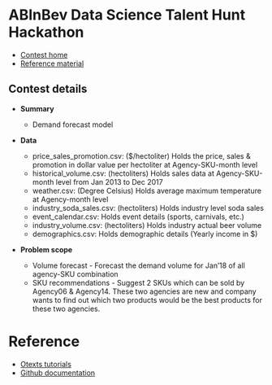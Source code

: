 # ABInBev Data Science Talent Hunt Hackathon

- [Contest home](https://datahack.analyticsvidhya.com/contest/data-science-talent-hunt-hackathon/lb)
- [Reference material](#reference)

## Contest details

- **Summary**
    - Demand forecast model

- **Data**
    - price_sales_promotion.csv: ($/hectoliter) Holds the price, sales & promotion in dollar value per hectoliter at Agency-SKU-month level
    - historical_volume.csv: (hectoliters) Holds sales data at Agency-SKU-month level from Jan 2013 to Dec 2017
    - weather.csv: (Degree Celsius) Holds average maximum temperature at Agency-month level
    - industry_soda_sales.csv: (hectoliters) Holds industry level soda sales
    - event_calendar.csv: Holds event details (sports, carnivals, etc.)
    - industry_volume.csv: (hectoliters) Holds industry actual beer volume
    - demographics.csv: Holds demographic details (Yearly income in $)

- **Problem scope**
    - Volume forecast - Forecast the demand volume for Jan’18 of all agency-SKU combination
    - SKU recommendations - Suggest 2 SKUs which can be sold by Agency06 & Agency14. These two agencies are new and company wants to find out which two products would be the best products for these two agencies.
# Reference

- [Otexts tutorials](https://www.otexts.org/fpp)
- [Github documentation](https://github.com/rohan193/Machine-Learning/tree/master/Time%20Series%20Forecasting)
